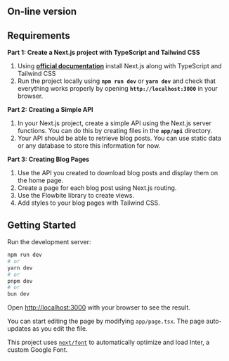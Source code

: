## On-line version

## Requirements

**Part 1: Create a Next.js project with TypeScript and Tailwind CSS**

1. Using [**official documentation**](https://nextjs.org/docs/getting-started/installation) install Next.js along with TypeScript and Tailwind CSS
2. Run the project locally using **`npm run dev`** or **`yarn dev`** and check that everything works properly by opening **`http://localhost:3000`** in your browser.

**Part 2: Creating a Simple API**

1. In your Next.js project, create a simple API using the Next.js server functions. You can do this by creating files in the **`app/api`** directory.
2. Your API should be able to retrieve blog posts. You can use static data or any database to store this information for now.

**Part 3: Creating Blog Pages**

1. Use the API you created to download blog posts and display them on the home page.
2. Create a page for each blog post using Next.js routing.
3. Use the Flowbite library to create views.
4. Add styles to your blog pages with Tailwind CSS.

## Getting Started

Run the development server:

```bash
npm run dev
# or
yarn dev
# or
pnpm dev
# or
bun dev
```

Open [http://localhost:3000](http://localhost:3000) with your browser to see the result.

You can start editing the page by modifying `app/page.tsx`. The page auto-updates as you edit the file.

This project uses [`next/font`](https://nextjs.org/docs/basic-features/font-optimization) to automatically optimize and load Inter, a custom Google Font.
